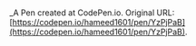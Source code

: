 # 
 _A Pen created at CodePen.io. Original URL: [https://codepen.io/hameed1601/pen/YzPjPaB](https://codepen.io/hameed1601/pen/YzPjPaB).

 